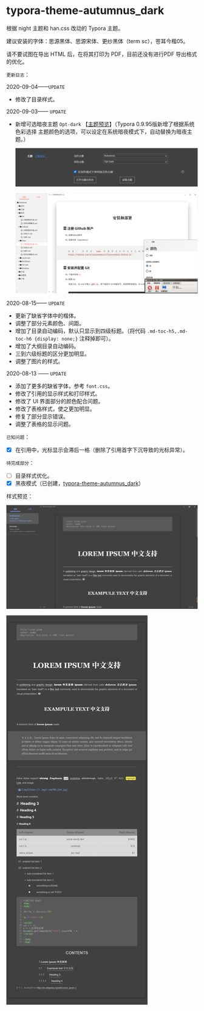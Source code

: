# typora-theme-autumnus_dark

根据 night 主题和 han.css 改动的 Typora 主题。

建议安装的字体：思源黑体、思源宋体、更纱黑体（term sc），苍耳今楷05。

请不要试图在导出 HTML 后，在将其打印为 PDF，目前还没有进行PDF 导出格式的优化。

`更新日志`：

2020-09-04——`UPDATE`

+ 修改了目录样式。

2020-09-03—— `UPDATE`  

+ 新增可选暗夜主题 `Opt-dark` 【[主题预览](Review/opt-review.png)】（Typora 0.9.95版新增了根据系统色彩选择 主题颜色的选项，可以设定在系统暗夜模式下，自动替换为暗夜主题。）

  ![image-20200903052122077](https://raw.githubusercontent.com/Soanguy/imgbak/master/img/Opt-dark-p1.png)
  
  ![2dark](https://raw.githubusercontent.com/Soanguy/imgbak/master/img/2dark.gif)

2020-08-15—— `UPDATE`  

+ 更新了缺省字体中的楷体。
+ 调整了部分元素颜色、间距。
+ 增加了目录自动编码，默认只显示到四级标题。（将代码 `.md-toc-h5,.md-toc-h6 {display: none;}` 注释掉即可）。
+ 增加了大纲目录自动编码。
+ 三到六级标题的区分更加明显。
+ 调整了图片的样式。

2020-08-13 —— `UPDATE`  

+ 添加了更多的缺省字体，参考 `font.css`。
+ 修改了引用的显示样式和打印样式。
+ 修改了 UI 界面部分的颜色配合问题。
+ 修改了表格样式，使之更加明显。
+ 修复了部分显示错误。
+ 调整了表格的显示问题。

`已知问题`：

- [x] 在引用中，光标显示会滞后一格（删除了引用首字下沉导致的光标异常）。

`待完成部分`：

- [ ] 目录样式优化。
- [x] 黑夜模式（已创建，[typora-theme-autumnus_dark](https://github.com/Soanguy/typora-theme-autumnus_dark)）

样式预览：

![](Review/UI.png)

![](Review/review.png)